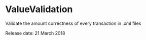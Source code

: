 # ValueValidation

Validate the amount correctness of every transaction in .xml files

Release date: 21 March 2018
